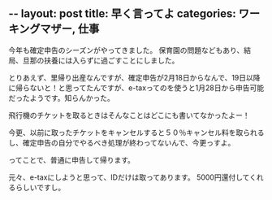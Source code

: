 --
layout: post
title: 早く言ってよ
categories: ワーキングマザー, 仕事
--

今年も確定申告のシーズンがやってきました。
保育園の問題などもあり、結局、旦那の扶養には入らずに過ごすことにしました。

とりあえず、里帰り出産なんですが、確定申告が2月18日からなんで、19日以降に帰らないと！と思ってたんですが、e-taxってのを使うと1月28日から申告可能だったようです。知らんかった。

飛行機のチケットを取るときはそんなことはどこにも書いてなかったよー！

今更、以前に取ったチケットをキャンセルすると５０％キャンセル料を取られるし、確定申告の自分でやるべき処理が終わってないんで、今更っすよ。

ってことで、普通に申告して帰ります。

元々、e-taxにしようと思って、IDだけは取ってあります。
5000円還付してくれるらしいですし。
